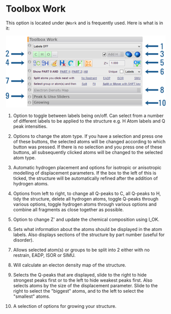 # Toolbox Work
This option is located under `@Work` and is frequently used. Here is what is in it:

![Toolbox Work](./images/toolbox_work.png)

1. Option to toggle between labels being on/off. Can select from a number of different labels to be applied to the structure e.g. H Atom labels and Q peak intensities.

2. Options to change the atom type. If you have a selection and press one of these buttons, the selected atoms will be changed according to which button was pressed. If there is no selection and you press one of these buttons, all subsequently clicked atoms will be changed to the selected atom type.

3. Automatic hydrogen placement and options for isotropic or anisotropic modelling of displacement parameters. If the box to the left of this is ticked, the structure will be automatically refined after the addition of hydrogen atoms.

4. Options from left to right, to change all Q-peaks to C, all Q-peaks to H, tidy the structure, delete all hydrogen atoms, toggle Q-peaks through various options, toggle hydrogen atoms through various options and combine all fragments as close together as possible.

5. Option to change Z' and update the chemical composition using I_OK.

6. Sets what information about the atoms should be displayed in the atom labels. Also displays sections of the structure by part number (useful for disorder).

7. Allows selected atom(s) or groups to be split into 2 either with no restrain, EADP, ISOR or SIMU.

8. Will calculate an electon density map of the structure.

9. Selects the Q-peaks that are displayed, slide to the right to hide strongest peaks first or to the left to hide weakest peaks first. Also selects atoms by the size of the displacement parameter. Slide to the right to select the "biggest" atoms, and to the left to select the "smallest" atoms.

10. A selection of options for growing your structure.
